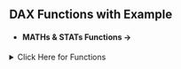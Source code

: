 ## DAX Functions with Example

- #### MATHs & STATs Functions ->
<details>
  <summary> Click Here for Functions </summary>

- ### SUM - Calculates the total sum of a column. 
		Total Sales = SUM(Table[Sales])
- ### AVERAGE - Calculates the AVG of column.
  		Average Sales = AVERAGE(Table[Sales])
- ### MAX/MIN - Finds the maximum or minimum value in a column.
		Max Sale = MAX(Table[Sales])
		Min Sale = MIN(Table[Sales])
- ### DIVIDE - Divides two numbers, with an option to specify an alternate result if the denominator is zero.
		AVG Price per Unit = DIVIDE([Total Sales], SUM(Maths_State_Funct[Quantity]))
- ### COUNT/COUNTA - Counts the number of rows or non-blank values in a column.
- ### CountRows - Counts the number of rows in a table or table expression.
- ### DistinctCount - Counts the number of unique, non-blank values in a column.
  		Count Measure = Count(Maths_State_Funct[ID])
  		CountA Measure = COUNTA(Maths_State_Funct[Quantity])
		CountRow Measure = COUNTROWS(Maths_State_Funct)
  		DistinctCount Measure = DISTINCTCOUNT(Maths_State_Funct[Price])
- ### Iterator Functions -
Iterator functions in DAX (Data Analysis Expressions) are a category of functions that evaluate an expression for each row of a table and then aggregate the results. Unlike simple aggregation functions like SUM or AVERAGE, which operate on entire columns, iterator functions work row by row, allowing for more complex calculations.
		
</details>
